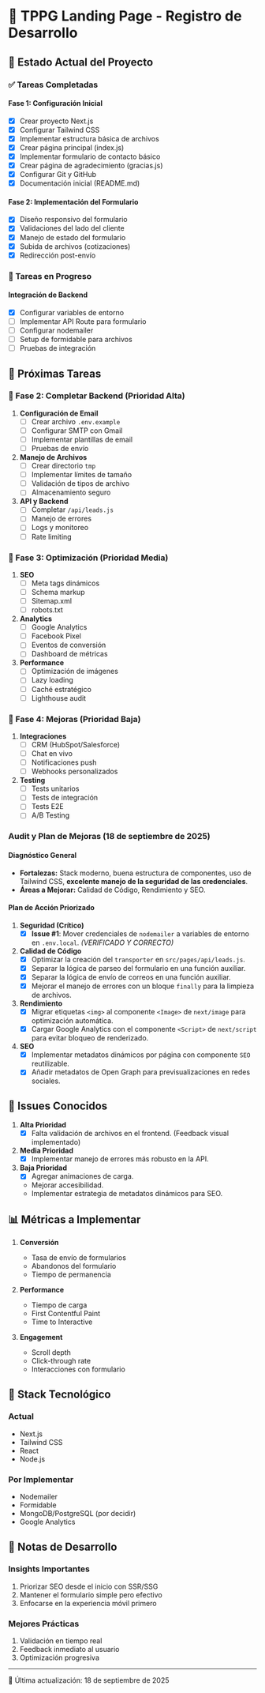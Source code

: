 # 📝 TPPG Landing Page - Registro de Desarrollo

## 🎯 Estado Actual del Proyecto

### ✅ Tareas Completadas

#### Fase 1: Configuración Inicial
- [x] Crear proyecto Next.js
- [x] Configurar Tailwind CSS
- [x] Implementar estructura básica de archivos
- [x] Crear página principal (index.js)
- [x] Implementar formulario de contacto básico
- [x] Crear página de agradecimiento (gracias.js)
- [x] Configurar Git y GitHub
- [x] Documentación inicial (README.md)

#### Fase 2: Implementación del Formulario
- [x] Diseño responsivo del formulario
- [x] Validaciones del lado del cliente
- [x] Manejo de estado del formulario
- [x] Subida de archivos (cotizaciones)
- [x] Redirección post-envío

### 🚧 Tareas en Progreso

#### Integración de Backend
- [x] Configurar variables de entorno
- [ ] Implementar API Route para formulario
- [ ] Configurar nodemailer
- [ ] Setup de formidable para archivos
- [ ] Pruebas de integración

## 📅 Próximas Tareas

### 🔄 Fase 2: Completar Backend (Prioridad Alta)
1. **Configuración de Email**
   - [ ] Crear archivo `.env.example`
   - [ ] Configurar SMTP con Gmail
   - [ ] Implementar plantillas de email
   - [ ] Pruebas de envío

2. **Manejo de Archivos**
   - [ ] Crear directorio `tmp`
   - [ ] Implementar límites de tamaño
   - [ ] Validación de tipos de archivo
   - [ ] Almacenamiento seguro

3. **API y Backend**
   - [ ] Completar `/api/leads.js`
   - [ ] Manejo de errores
   - [ ] Logs y monitoreo
   - [ ] Rate limiting

### 🎯 Fase 3: Optimización (Prioridad Media)

1. **SEO**
   - [ ] Meta tags dinámicos
   - [ ] Schema markup
   - [ ] Sitemap.xml
   - [ ] robots.txt

2. **Analytics**
   - [ ] Google Analytics
   - [ ] Facebook Pixel
   - [ ] Eventos de conversión
   - [ ] Dashboard de métricas

3. **Performance**
   - [ ] Optimización de imágenes
   - [ ] Lazy loading
   - [ ] Caché estratégico
   - [ ] Lighthouse audit

### 🚀 Fase 4: Mejoras (Prioridad Baja)

1. **Integraciones**
   - [ ] CRM (HubSpot/Salesforce)
   - [ ] Chat en vivo
   - [ ] Notificaciones push
   - [ ] Webhooks personalizados

2. **Testing**
   - [ ] Tests unitarios
   - [ ] Tests de integración
   - [ ] Tests E2E
   - [ ] A/B Testing

### Audit y Plan de Mejoras (18 de septiembre de 2025)

#### Diagnóstico General
- **Fortalezas:** Stack moderno, buena estructura de componentes, uso de Tailwind CSS, **excelente manejo de la seguridad de las credenciales**.
- **Áreas a Mejorar:** Calidad de Código, Rendimiento y SEO.

#### Plan de Acción Priorizado
1.  **Seguridad (Crítico)**
    *   [x] **Issue #1**: Mover credenciales de `nodemailer` a variables de entorno en `.env.local`. *(VERIFICADO Y CORRECTO)*
2.  **Calidad de Código**
    *   [x] Optimizar la creación del `transporter` en `src/pages/api/leads.js`.
    *   [x] Separar la lógica de parseo del formulario en una función auxiliar.
    *   [x] Separar la lógica de envío de correos en una función auxiliar.
    *   [x] Mejorar el manejo de errores con un bloque `finally` para la limpieza de archivos.
3.  **Rendimiento**
    *   [x] Migrar etiquetas `<img>` al componente `<Image>` de `next/image` para optimización automática.
    *   [x] Cargar Google Analytics con el componente `<Script>` de `next/script` para evitar bloqueo de renderizado.
4.  **SEO**
    *   [x] Implementar metadatos dinámicos por página con componente `SEO` reutilizable.
    *   [x] Añadir metadatos de Open Graph para previsualizaciones en redes sociales.

## 🐛 Issues Conocidos

1. **Alta Prioridad**
   - [x] Falta validación de archivos en el frontend. (Feedback visual implementado)

2. **Media Prioridad**
   - [x] Implementar manejo de errores más robusto en la API.

3. **Baja Prioridad**
   - [x] Agregar animaciones de carga.
   - Mejorar accesibilidad.
   - Implementar estrategia de metadatos dinámicos para SEO.

## 📊 Métricas a Implementar

1. **Conversión**
   - Tasa de envío de formularios
   - Abandonos del formulario
   - Tiempo de permanencia

2. **Performance**
   - Tiempo de carga
   - First Contentful Paint
   - Time to Interactive

3. **Engagement**
   - Scroll depth
   - Click-through rate
   - Interacciones con formulario

## 🔧 Stack Tecnológico

### Actual
- Next.js
- Tailwind CSS
- React
- Node.js

### Por Implementar
- Nodemailer
- Formidable
- MongoDB/PostgreSQL (por decidir)
- Google Analytics

## 📝 Notas de Desarrollo

### Insights Importantes
1. Priorizar SEO desde el inicio con SSR/SSG
2. Mantener el formulario simple pero efectivo
3. Enfocarse en la experiencia móvil primero

### Mejores Prácticas
1. Validación en tiempo real
2. Feedback inmediato al usuario
3. Optimización progresiva

---

🔄 Última actualización: 18 de septiembre de 2025
